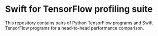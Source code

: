 # Swift for TensorFlow profiling suite

This repository contains pairs of Python TensorFlow programs and Swift TensorFlow programs for a head-to-head performance comparison.
